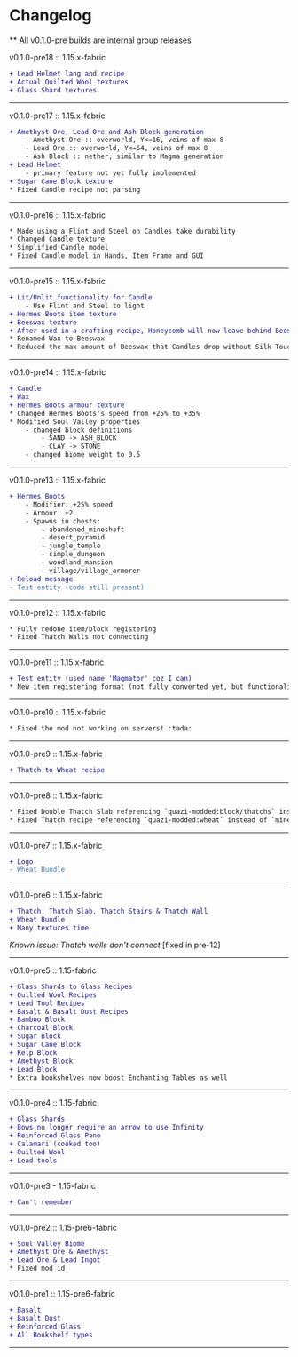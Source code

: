# Changelog

** All v0.1.0-pre builds are internal group releases

v0.1.0-pre18 :: 1.15.x-fabric
```diff
+ Lead Helmet lang and recipe
+ Actual Quilted Wool textures
+ Glass Shard textures
```

---

v0.1.0-pre17 :: 1.15.x-fabric
```diff
+ Amethyst Ore, Lead Ore and Ash Block generation
    - Amethyst Ore :: overworld, Y<=16, veins of max 8
    - Lead Ore :: overworld, Y<=64, veins of max 8
    - Ash Block :: nether, similar to Magma generation
+ Lead Helmet
    - primary feature not yet fully implemented
+ Sugar Cane Block texture
* Fixed Candle recipe not parsing
```

---

v0.1.0-pre16 :: 1.15.x-fabric
```diff
* Made using a Flint and Steel on Candles take durability
* Changed Candle texture
* Simplified Candle model
* Fixed Candle model in Hands, Item Frame and GUI
```

---

v0.1.0-pre15 :: 1.15.x-fabric
```diff
+ Lit/Unlit functionality for Candle
    - Use Flint and Steel to light
+ Hermes Boots item texture
+ Beeswax texture
+ After used in a crafting recipe, Honeycomb will now leave behind Beeswax
* Renamed Wax to Beeswax
* Reduced the max amount of Beeswax that Candles drop without Silk Touch from 2 to 1
```

---

v0.1.0-pre14 :: 1.15.x-fabric
```diff
+ Candle
+ Wax
+ Hermes Boots armour texture
* Changed Hermes Boots's speed from +25% to +35%
* Modified Soul Valley properties
    - changed block definitions
        - SAND -> ASH_BLOCK
        - CLAY -> STONE
    - changed biome weight to 0.5
```

---

v0.1.0-pre13 :: 1.15.x-fabric
```diff
+ Hermes Boots
    - Modifier: +25% speed
    - Armour: +2
    - Spawns in chests:
        - abandoned_mineshaft
        - desert_pyramid
        - jungle_temple
        - simple_dungeon
        - woodland_mansion
        - village/village_armorer
+ Reload message
- Test entity (code still present)
```

---

v0.1.0-pre12 :: 1.15.x-fabric
```diff
* Fully redone item/block registering
* Fixed Thatch Walls not connecting
```

---

v0.1.0-pre11 :: 1.15.x-fabric
```diff
+ Test entity (used name 'Magmator' coz I can)
* New item registering format (not fully converted yet, but functionality is no different)
```

---

v0.1.0-pre10 :: 1.15.x-fabric
```diff
* Fixed the mod not working on servers! :tada:
```

---

v0.1.0-pre9 :: 1.15.x-fabric
```diff
+ Thatch to Wheat recipe
```

---

v0.1.0-pre8 :: 1.15.x-fabric
```diff
* Fixed Double Thatch Slab referencing `quazi-modded:block/thatchs` instead of `quazi-modded:block/thatch`
* Fixed Thatch recipe referencing `quazi-modded:wheat` instead of `minecraft:wheat`
```

---

v0.1.0-pre7 :: 1.15.x-fabric
```diff
+ Logo
- Wheat Bundle
```

---

v0.1.0-pre6 :: 1.15.x-fabric
```diff
+ Thatch, Thatch Slab, Thatch Stairs & Thatch Wall
+ Wheat Bundle
+ Many textures time
```
*Known issue: Thatch walls don't connect* [fixed in pre-12]

---

v0.1.0-pre5 :: 1.15-fabric
```diff
+ Glass Shards to Glass Recipes
+ Quilted Wool Recipes
+ Lead Tool Recipes
+ Basalt & Basalt Dust Recipes
+ Bamboo Block
+ Charcoal Block
+ Sugar Block
+ Sugar Cane Block
+ Kelp Block
+ Amethyst Block
+ Lead Block
* Extra bookshelves now boost Enchanting Tables as well
```

---

v0.1.0-pre4 :: 1.15-fabric
```diff
+ Glass Shards
+ Bows no longer require an arrow to use Infinity
+ Reinforced Glass Pane
+ Calamari (cooked too)
+ Quilted Wool
+ Lead tools
```

---

v0.1.0-pre3 - 1.15-fabric
```diff
+ Can't remember
```

---

v0.1.0-pre2 :: 1.15-pre6-fabric
```diff
+ Soul Valley Biome
+ Amethyst Ore & Amethyst
+ Lead Ore & Lead Ingot
* Fixed mod id
```

---

v0.1.0-pre1 :: 1.15-pre6-fabric
```diff
+ Basalt
+ Basalt Dust
+ Reinforced Glass
+ All Bookshelf types
```

---
